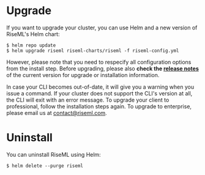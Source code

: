 # Upgrade

<!--
Your RiseML cluster will keep itself up-to-date automatically by periodically scanning RiseML's main servers for new versions.
To manually start this check and eventually upgrade, you can use the CLI:
```
riseml system upgrade
```
-->


If you want to upgrade your cluster, you can use Helm and a new version of RiseML's Helm chart:
```
$ helm repo update
$ helm upgrade riseml riseml-charts/riseml -f riseml-config.yml
```
However, please note that you need to respecify all configuration options from the install step.
Before upgrading, please also **check the [release notes](https://github.com/riseml/riseml/blob/master/RELEASES.md)** of the current version for upgrade or installation information.

In case your CLI becomes out-of-date, it will give you a warning when you issue a command.
If your cluster does not support the CLI's version at all, the CLI will exit with an error message.
To upgrade your client to professional, follow the installation steps again. To upgrade to enterprise, please email us at [contact@riseml.com](mailto:contact@riseml.com).

# Uninstall
You can uninstall RiseML using Helm:
```
$ helm delete --purge riseml
```
